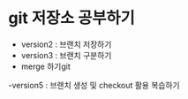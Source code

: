 # git 저장소 공부하기

- version2 : 브랜치 저장하기
- version3 : 브랜치 구분하기
- merge 하기git 

-version5 : 브랜치 생성 및 checkout 활용 복습하기